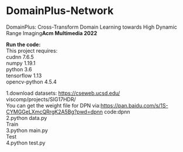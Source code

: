 # DomainPlus-Network
DomainPlus: Cross-Transform Domain Learning towards High Dynamic Range Imaging**Acm Multimedia 2022**



**Run the code:**  
This project requires:  
cudnn 7.6.5  
numpy 1.19.1  
python 3.6  
tensorflow 1.13  
opencv-python 4.5.4  


1.download datasets: https://cseweb.ucsd.edu/ viscomp/projects/SIG17HDR/   
  You can get the weight file for DPN via:https://pan.baidu.com/s/1S-CYMGGeLXmcQRrgK2A5Bg?pwd=dpnn code:dpnn   
2.python data.py  
Train  
3.python main.py  
Test  
4.python test.py  

